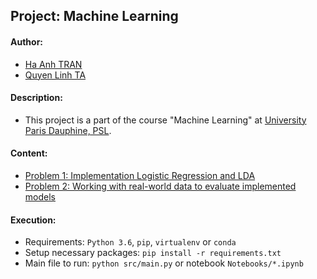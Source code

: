 ## Project: Machine Learning

#### Author:

* [Ha Anh TRAN](#)
* [Quyen Linh TA](#)

#### Description:

* This project is a part of the course "Machine Learning" at [University Paris Dauphine, PSL](http://dauphine.eu).

#### Content:

* [Problem 1: Implementation Logistic Regression and LDA](#)
* [Problem 2: Working with real-world data to evaluate implemented models](#)

#### Execution:

* Requirements: `Python 3.6`, `pip`, `virtualenv` or `conda`
* Setup necessary packages: `pip install -r requirements.txt`
* Main file to run: `python src/main.py` or notebook `Notebooks/*.ipynb`
